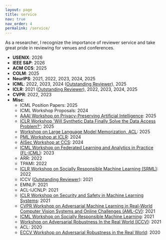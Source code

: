 ```yaml
---
layout: page
title: service
nav: true
nav_order: 4
permalink: /service/
---
```


As a researcher, I recognize the importance of reviewer service and take great pride in reviewing for venues and conferences.

- **USENIX**: 2026
- **IEEE S&P**: 2026
- **ACM CCS**: 2025
- **COLM**: 2025
- **NeurIPS**: 2021, 2022, 2023, 2024, 2025
- **ICML**: 2022, 2023, 2024 ([Outstanding Reviewer](https://x.com/icmlconf/status/1815647580577059312)), 2025
- **ICLR**: 2021 ([Outstanding Reviewer](https://iclr.cc/Conferences/2021/Reviewers)), 2022, 2023, 2024, 2025
- **CVPR**: 2022, 2023
- **Misc**:
    - ICML Position Papers: 2025
    - ICML Workshop Proposals: 2024
    - [AAAI Workshop on Privacy-Preserving Artificial Intelligence](https://ppai-workshop.github.io/): 2025
    - [ICLR Workshop 'Will Synthetic Data Finally Solve the Data Access Problem?'](https://synthetic-data-iclr.github.io/): 2025
    - [Workshop on Large Language Model Memorization, ACL](https://sites.google.com/view/memorization-workshop/home): 2025
    - [PML Workshop at ICLR](https://pml-workshop.github.io/iclr24/): 2024
    - [AISec Workshop at CCS](https://aisec.cc/): 2024
    - [ICML Workshop on Federated Learning and Analytics in Practice (FL-ICML)](https://fl-icml2023.github.io/): 2023
    - ARR: 2022
    - TPAMI: 2022
    - [ICLR Workshop on Socially Responsible Machine Learning (SRML)](https://iclrsrml.github.io/): 2022
    - ICCV ([Outstanding Reviewer](https://iccv2021.thecvf.com/outstanding-reviewers)): 2021
    - EMNLP: 2021
    - ACL-IJCNLP: 2021
    - [ICLR Workshop on Security and Safety in Machine Learning Systems](https://aisecure-workshop.github.io/aml-iclr2021/): 2021
    - [CVPR Workshop on Adversarial Machine Learning in Real-World Computer Vision Systems and Online Challenges (AML-CV)](https://aisecure-workshop.github.io/amlcvpr2021/): 2021
    - [ICML Workshop on Socially Responsible Machine Learning](https://icmlsrml2021.github.io/): 2021
    - [Workshop on Adversarial Robustness In the Real World (ICCV)](https://iccv21-adv-workshop.github.io/): 2021
    - ACL: 2020
    - [ECCV Workshop on Adversarial Robustness in the Real World](https://eccv20-adv-workshop.github.io/): 2020
